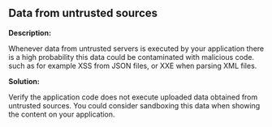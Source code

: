 
Data from untrusted sources
-------

**Description:**

Whenever data from untrusted servers is executed by your application there is a high 
probability this data could be contaminated with malicious code. such as for example 
XSS from JSON files, or XXE when parsing XML files. 


**Solution:**

Verify the application code does not execute uploaded data obtained from untrusted sources. 
You could consider sandboxing this data when showing the content on your application.

	